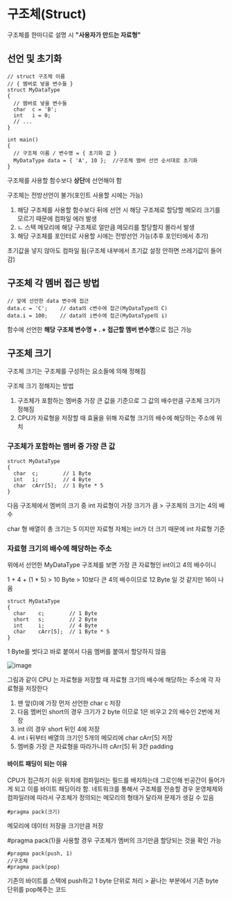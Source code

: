 # 구조체(Struct)

구조체를 한마디로 설명 시 **"사용자가 만드는 자료형"**

## 선언 및 초기화
```
// struct 구조체 이름
// { 멤버로 넣을 변수들 }
struct MyDataType
{
  // 멤버로 넣을 변수들
  char  c = 'B';
  int   i = 0;
  // ...
}

int main()
{
  // 구조체 이름 / 변수명 = { 초기화 값 }
  MyDataType data = { 'A', 10 };  //구조체 멤버 선언 순서대로 초기화
}
```
구조체를 사용할 함수보다 **상단**에 선언해야 함

구조체는 전방선언이 불가(포인트 사용할 시에는 가능)
1. 해당 구조체를 사용할 함수보다 뒤에 선언 시 해당 구조체로 할당할 메모리 크기를 모르기 때문에 컴파일 에러 발생
2. ㄴ 스택 메모리에 해당 구조체로 얼만큼 메모리를 할당할지 몰라서 발생
3. 해당 구조체를 포인터로 사용할 시에는 전방선언 가능(추후 포인터에서 추가)

초기값을 넣지 않아도 컴파일 됨(구조체 내부에서 초기값 설정 안하면 쓰레기값이 들어감)

## 구조체 각 멤버 접근 방법
```
// 앞에 선언한 data 변수에 접근
data.c = 'C';    // data의 c변수에 접근(MyDataType의 C)
data.i = 100;    // data의 i변수에 접근(MyDataType의 i)
```
함수에 선언한 **해당 구조체 변수명 + . + 접근할 멤버 변수명**으로 접근 가능

## 구조체 크기
구조체 크기는 구조체를 구성하는 요소들에 의해 정해짐

구조체 크기 정해지는 방법
1. 구조체가 포함하는 멤버중 가장 큰 값을 기준으로 그 값의 배수만큼 구조체 크기가 정해짐
2. CPU가 자료형을 저장할 때 효율을 위해 자료형 크기의 배수에 해당하는 주소에 위치

### 구조체가 포함하는 멤버 중 가장 큰 값
```
struct MyDataType
{
  char  c;        // 1 Byte
  int   i;        // 4 Byte
  char  cArr[5];  // 1 Byte * 5
}
```
다음 구조체에서 멤버의 크기 중 int 자료형이 가장 크기가 큼 > 구조체의 크기는 4의 배수

char 형 배열이 총 크기는 5 이지만 자료형 자체는 int가 더 크기 때문에 int 자료형 기준

### 자료형 크기의 배수에 해당하는 주소
위에서 선언한 MyDataType 구조체를 보면 가장 큰 자료형인 int이고 4의 배수이니

1 + 4 + (1 * 5) > 10 Byte > 10보다 큰 4의 배수이므로 12 Byte 일 것 같지만 16이 나옴
```
struct MyDataType
{
  char    c;        // 1 Byte
  short   s;        // 2 Byte
  int     i;        // 4 Byte
  char    cArr[5];  // 1 Byte * 5
}
```
1 Byte를 썻다고 바로 붙여서 다음 멤버를 붙여서 할당하지 않음

![image](https://github.com/Hyeonyong16/CPPStudy/assets/49775204/18bf1229-c326-40cd-b1e6-998150f1d6fd)

그림과 같이 CPU 는 자료형을 저장할 때 자료형 크기의 배수에 해당하는 주소에 각 자료형을 저장한다
1. 맨 앞(0)에 가장 먼저 선언한 char c 저장
2. 다음 멤버인 short의 경우 크기가 2 byte 이므로 1은 비우고 2의 배수인 2번에 저장
3. int i의 경우 short 뒤인 4에 저장
4. int i 뒤부터 배열의 크기인 5개의 메모리에 char cArr[5] 저장
5. 멤버중 가장 큰 자료형을 따라가니까 cArr[5] 뒤 3칸 padding

#### 바이트 패딩이 되는 이유
CPU가 접근하기 쉬운 위치에 컴파일러는 필드를 배치하는데 그로인해 빈공간이 들어가게 되고 이를 바이트 패딩이라 함.
네트워크를 통해서 구조체를 전송할 경우 운영체제와 컴파일러에 따라서 구조체가 정의되는 메모리의 형태가 달라져 문제가 생길 수 있음

```
#pragma pack(크기)
```
메모리에 데이터 저장을 크기만큼 저장

#pragma pack(1)을 사용할 경우 구조체가 멤버의 크기만큼 할당되는 것을 확인 가능

```
#pragma pack(push, 1)
//구조체
#pragma pack(pop)
```
기존의 바이트를 스택에 push하고 1 byte 단위로 처리 > 끝나는 부분에서 기존 byte 단위를 pop해주는 코드
